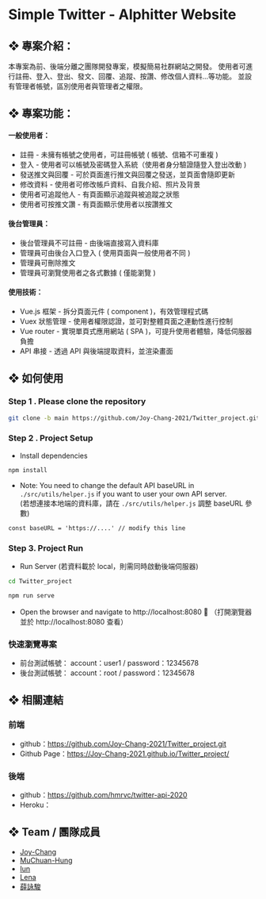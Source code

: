 # Simple Twitter - Alphitter Website

## ❖ 專案介紹：

本專案為前、後端分離之團隊開發專案，模擬簡易社群網站之開發。
使用者可進行註冊、登入、登出、發文、回覆、追蹤、按讚、修改個人資料...等功能。
並設有管理者帳號，區別使用者與管理者之權限。

## ❖ 專案功能：

#### 一般使用者：

- 註冊 - 未擁有帳號之使用者，可註冊帳號 ( 帳號、信箱不可重複 )
- 登入 - 使用者可以帳號及密碼登入系統（使用者身分驗證隨登入登出改動 )
- 發送推文與回覆 - 可於頁面進行推文與回覆之發送，並頁面會隨即更新
- 修改資料 - 使用者可修改帳戶資料、自我介紹、照片及背景
- 使用者可追蹤他人 - 有頁面顯示追蹤與被追蹤之狀態
- 使用者可按推文讚 - 有頁面顯示使用者以按讚推文

#### 後台管理員：

- 後台管理員不可註冊 - 由後端直接寫入資料庫
- 管理員可由後台入口登入 ( 使用頁面與一般使用者不同 )
- 管理員可刪除推文
- 管理員可瀏覽使用者之各式數據 ( 僅能瀏覽 )

#### 使用技術：

- Vue.js 框架 - 拆分頁面元件 ( component )，有效管理程式碼
- Vuex 狀態管理 - 使用者權限認證，並可對整體頁面之連動性進行控制
- Vue router - 實現單頁式應用網站 ( SPA )，可提升使用者體驗，降低伺服器負擔
- API 串接 - 透過 API 與後端提取資料，並渲染畫面

## ❖ 如何使用

### Step 1 . Please clone the repository

```bash
git clone -b main https://github.com/Joy-Chang-2021/Twitter_project.git
```

### Step 2 . Project Setup

- Install dependencies

```bash
npm install
```

- Note: You need to change the default API baseURL in `./src/utils/helper.js` if you want to user your own API server.  
   (若想連接本地端的資料庫，請在 `./src/utils/helper.js` 調整 baseURL 參數)

```JS
const baseURL = 'https://....' // modify this line
```

### Step 3. Project Run

- Run Server (若資料載於 local，則需同時啟動後端伺服器)

```bash
cd Twitter_project
```

```bash
npm run serve
```

- Open the browser and navigate to http://localhost:8080 👀 （打開瀏覽器並於 http://localhost:8080 查看）

### 快速瀏覽專案

- 前台測試帳號： account：user1 / password：12345678
- 後台測試帳號： account：root / password：12345678

## ❖ 相關連結

### 前端

- github：https://github.com/Joy-Chang-2021/Twitter_project.git
- Github Page：https://Joy-Chang-2021.github.io/Twitter_project/

### 後端

- github：https://github.com/hmrvc/twitter-api-2020
- Heroku：

## ❖ Team / 團隊成員

- [Joy-Chang](https://github.com/Joy-Chang-2021)
- [MuChuan-Hung](https://github.com/muchuanhung)
- [Iun](https://github.com/zheRoom)
- [Lena](https://lighthouse.alphacamp.co/users/6721)
- [薛詠駿](https://lighthouse.alphacamp.co/users/6509)
